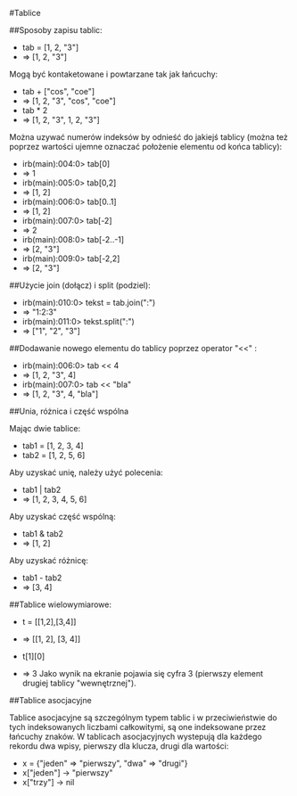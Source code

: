 #Tablice

##Sposoby zapisu tablic:

*  tab = [1, 2, "3"]
* => [1, 2, "3"]

Mogą być kontaketowane i powtarzane tak jak łańcuchy:

*  tab + ["cos", "coe"]
* => [1, 2, "3", "cos", "coe"]
*  tab * 2
* => [1, 2, "3", 1, 2, "3"]

Można uzywać numerów indeksów by odnieść do jakiejś tablicy (można też poprzez wartości ujemne oznaczać położenie elementu od końca tablicy):

* irb(main):004:0> tab[0]
* => 1
* irb(main):005:0> tab[0,2]
* => [1, 2]
* irb(main):006:0> tab[0..1]
* => [1, 2]
* irb(main):007:0> tab[-2]
* => 2
* irb(main):008:0> tab[-2..-1]
* => [2, "3"]
* irb(main):009:0> tab[-2,2]
* => [2, "3"]

##Użycie join (dołącz) i split (podziel):

* irb(main):010:0> tekst = tab.join(":")
* => "1:2:3"
* irb(main):011:0> tekst.split(":")
* => ["1", "2", "3"]

##Dodawanie nowego elementu do tablicy poprzez operator "<<" :

* irb(main):006:0> tab << 4
* => [1, 2, "3", 4]
* irb(main):007:0> tab << "bla"
* => [1, 2, "3", 4, "bla"]

##Unia, różnica i część wspólna

Mając dwie tablice:

* tab1 = [1, 2, 3, 4]
* tab2 = [1, 2, 5, 6]

Aby uzyskać unię, należy użyć polecenia:

* tab1 | tab2
* => [1, 2, 3, 4, 5, 6]

Aby uzyskać część wspólną:

* tab1 & tab2
* => [1, 2]

Aby uzyskać różnicę:

* tab1 - tab2
* => [3, 4]

##Tablice wielowymiarowe:

*  t = [[1,2],[3,4]]
* => [[1, 2], [3, 4]]

*  t[1][0]
* => 3
Jako wynik na ekranie pojawia się cyfra 3 (pierwszy element drugiej tablicy "wewnętrznej").

##Tablice asocjacyjne

Tablice asocjacyjne są szczególnym typem tablic i w przeciwieństwie do tych indeksowanych liczbami całkowitymi, są one indeksowane przez łańcuchy znaków. W tablicach asocjacyjnych wystepują dla każdego rekordu dwa wpisy, pierwszy dla klucza, drugi dla wartości:

* x = {"jeden" => "pierwszy", "dwa" => "drugi"}
* x["jeden"]	-> "pierwszy"
* x["trzy"]	-> nil
